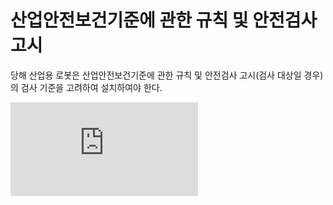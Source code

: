 # 산업안전보건기준에 관한 규칙 및 안전검사 고시

당해 산업용 로봇은 산업안전보건기준에 관한 규칙 및 안전검사 고시\(검사 대상일 경우\)의 검사 기준을 고려하여 설치하여야 한다.

<embed src="https://hrbook-asoe72.web.app/#/view/rules-on-occupational-safety-and-health-standards/korean/README">







